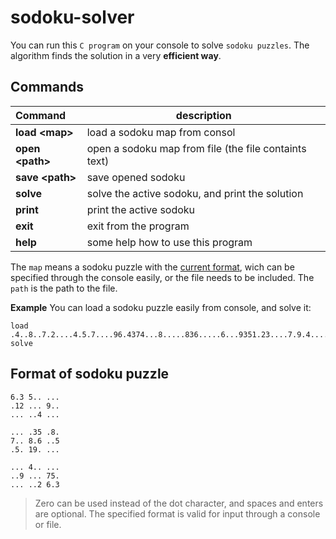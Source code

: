 # sodoku-solver
You can run this `C program` on your console to solve `sodoku puzzles`. The algorithm finds the solution in a very **efficient way**.

## Commands
| Command          | description                                                 |
|:-----------------|-------------------------------------------------------------|
| **load \<map>**  | load a sodoku map from consol                               |
| **open \<path>** | open a sodoku map from file (the file containts <map> text) |
| **save \<path>** | save opened sodoku                                          |
| **solve**        | solve the active sodoku, and print the solution             |
| **print**        | print the active sodoku                                     |
| **exit**         | exit from the program                                       |
| **help**         | some help how to use this program                           |

The `map` means a sodoku puzzle with the [current format](#format-of-sodoku-puzzle), wich can be specified through the console easily, or the file needs to be included. The `path` is the path to the file.

**Example**
You can load a sodoku puzzle easily from console, and solve it:
```
load .4..8..7.2....4.5.7....96.4374...8.....836.....6...9351.23....7.9.4....6.6..1..2.
solve
```

## Format of sodoku puzzle
```
6.3 5.. ... 
.12 ... 9.. 
... ..4 ... 

... .35 .8. 
7.. 8.6 ..5 
.5. 19. ... 

... 4.. ... 
..9 ... 75. 
... ..2 6.3 
```

> Zero can be used instead of the dot character, and spaces and enters are optional. The specified format is valid for input through a console or file.
